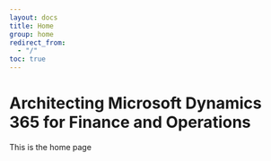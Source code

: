 ```yaml
---
layout: docs
title: Home
group: home
redirect_from:
  - "/"
toc: true
---
```


# Architecting Microsoft Dynamics 365 for Finance and Operations

This is the home page 
